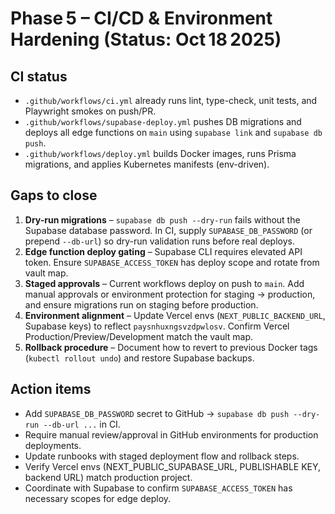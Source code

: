 # Phase 5 – CI/CD & Environment Hardening (Status: Oct 18 2025)

## CI status
- `.github/workflows/ci.yml` already runs lint, type-check, unit tests, and Playwright smokes on push/PR.
- `.github/workflows/supabase-deploy.yml` pushes DB migrations and deploys all edge functions on `main` using `supabase link` and `supabase db push`.
- `.github/workflows/deploy.yml` builds Docker images, runs Prisma migrations, and applies Kubernetes manifests (env-driven).

## Gaps to close
1. **Dry-run migrations** – `supabase db push --dry-run` fails without the Supabase database password. In CI, supply `SUPABASE_DB_PASSWORD` (or prepend `--db-url`) so dry-run validation runs before real deploys.
2. **Edge function deploy gating** – Supabase CLI requires elevated API token. Ensure `SUPABASE_ACCESS_TOKEN` has deploy scope and rotate from vault map.
3. **Staged approvals** – Current workflows deploy on push to `main`. Add manual approvals or environment protection for staging → production, and ensure migrations run on staging before production.
4. **Environment alignment** – Update Vercel envs (`NEXT_PUBLIC_BACKEND_URL`, Supabase keys) to reflect `paysnhuxngsvzdpwlosv`. Confirm Vercel Production/Preview/Development match the vault map.
5. **Rollback procedure** – Document how to revert to previous Docker tags (`kubectl rollout undo`) and restore Supabase backups.

## Action items
- Add `SUPABASE_DB_PASSWORD` secret to GitHub → `supabase db push --dry-run --db-url ...` in CI.
- Require manual review/approval in GitHub environments for production deployments.
- Update runbooks with staged deployment flow and rollback steps.
- Verify Vercel envs (NEXT_PUBLIC_SUPABASE_URL, PUBLISHABLE KEY, backend URL) match production project.
- Coordinate with Supabase to confirm `SUPABASE_ACCESS_TOKEN` has necessary scopes for edge deploy.
